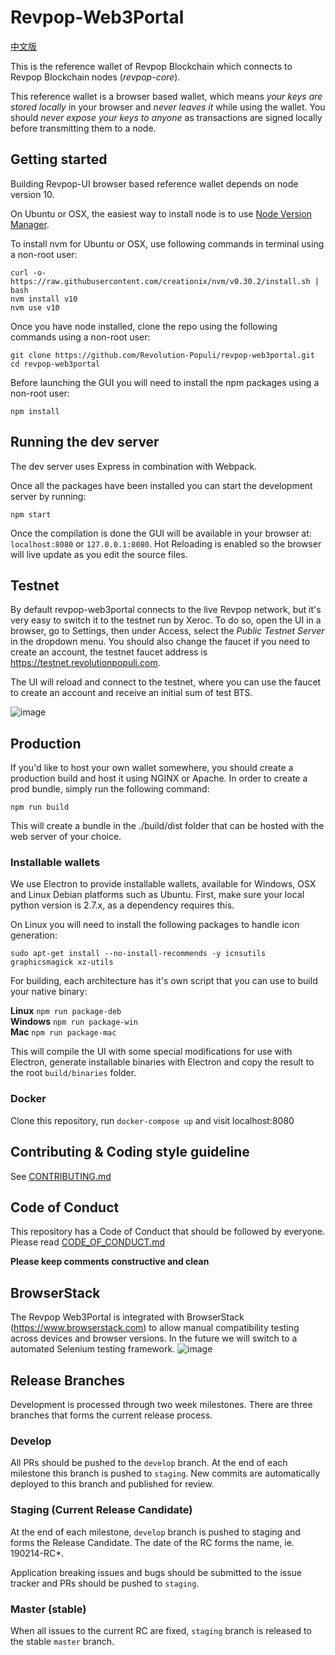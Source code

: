 Revpop-Web3Portal
============
[中文版](README_zh.md)

This is the reference wallet of Revpop Blockchain which connects to Revpop Blockchain nodes (*revpop-core*).

This reference wallet is a browser based wallet, which means *your keys are stored locally* in your browser and *never leaves it* while using the wallet. 
You should *never expose your keys to anyone* as transactions are signed locally before transmitting them to a node.

## Getting started

Building Revpop-UI browser based reference wallet depends on node version 10.

On Ubuntu or OSX, the easiest way to install node is to use [Node Version Manager](https://github.com/creationix/nvm).

To install nvm for Ubuntu or OSX, use following commands in terminal using a non-root user:

```
curl -o- https://raw.githubusercontent.com/creationix/nvm/v0.30.2/install.sh | bash
nvm install v10
nvm use v10
```

Once you have node installed, clone the repo using the following commands using a non-root user:

```
git clone https://github.com/Revolution-Populi/revpop-web3portal.git
cd revpop-web3portal
```

Before launching the GUI you will need to install the npm packages using a non-root user:

```
npm install
```

## Running the dev server

The dev server uses Express in combination with Webpack.

Once all the packages have been installed you can start the development server by running:

```
npm start
```

Once the compilation is done the GUI will be available in your browser at: `localhost:8080` or `127.0.0.1:8080`. Hot Reloading is enabled so the browser will live update as you edit the source files.

## Testnet

By default revpop-web3portal connects to the live Revpop network, but it's very easy to switch it to the testnet run by Xeroc. To do so, open the UI in a browser, go to Settings, then under Access, select the *Public Testnet Server* in the dropdown menu. You should also change the faucet if you need to create an account, the testnet faucet address is https://testnet.revolutionpopuli.com.

The UI will reload and connect to the testnet, where you can use the faucet to create an account and receive an initial sum of test BTS.

![image](https://cloud.githubusercontent.com/assets/6890015/22055747/f8e15e68-dd5c-11e6-84cd-692749b578d8.png)

## Production

If you'd like to host your own wallet somewhere, you should create a production build and host it using NGINX or Apache. In order to create a prod bundle, simply run the following command:

```
npm run build
```

This will create a bundle in the ./build/dist folder that can be hosted with the web server of your choice.

### Installable wallets

We use Electron to provide installable wallets, available for Windows, OSX and Linux Debian platforms such as Ubuntu. First, make sure your local python version is 2.7.x, as a dependency requires this.

On Linux you will need to install the following packages to handle icon generation:

`sudo apt-get install --no-install-recommends -y icnsutils graphicsmagick xz-utils`

For building, each architecture has it's own script that you can use to build your native binary:

__Linux__
`npm run package-deb`  
__Windows__
`npm run package-win`  
__Mac__
`npm run package-mac`  

This will compile the UI with some special modifications for use with Electron, generate installable binaries with Electron and copy the result to the root `build/binaries` folder.

### Docker

Clone this repository, run `docker-compose up` and visit localhost:8080


## Contributing & Coding style guideline

See [CONTRIBUTING.md](CONTRIBUTING.md)

## Code of Conduct

This repository has a Code of Conduct that should be followed by everyone. 
Please read [CODE_OF_CONDUCT.md](CODE_OF_CONDUCT.md)

**Please keep comments constructive and clean**

## BrowserStack 

The Revpop Web3Portal is integrated with BrowserStack (https://www.browserstack.com) to allow manual compatibility testing across devices and browser versions. In the future we will switch to a automated Selenium testing framework.
![image](https://user-images.githubusercontent.com/33128181/48697885-05f8d880-ebe6-11e8-95a2-d87516cbb3d9.png)

## Release Branches

Development is processed through two week milestones.
There are three branches that forms the current release process.

### Develop

All PRs should be pushed to the `develop` branch. At the end of each milestone this branch is pushed to `staging`.
New commits are automatically deployed to this branch and published for review.

### Staging (Current Release Candidate)

At the end of each milestone, `develop` branch is pushed to staging and forms the Release Candidate. The date of the RC forms the name, ie. 190214-RC*.

Application breaking issues and bugs should be submitted to the issue tracker and PRs should be pushed to `staging`.

### Master (stable)

When all issues to the current RC are fixed, `staging` branch is released to the stable `master` branch.



